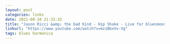 ```yaml
---
layout: post
categories: links
date: 2021-09-10 21:33:32
title: "Jason Ricci &amp; the bad Kind - Hip Shake - Live for bluesmoose radio - YouTube"
linkurl: "https://www.youtube.com/watch?v=mzzBbxVv-Vg"
tags: blues harmonica
---
```

